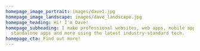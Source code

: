 ```yaml
---
homepage_image_portrait: images/dave1.jpg
homepage_image_landscape: images/dave_landscape.jpg
homepage_heading: Hi! I'm Dave!
homepage_subheading: I make professional websites, web apps, mobile apps,
  standalone apps and more using the latest industry-standard tech.
homepage_cta: Find out more!
---
```

